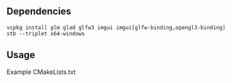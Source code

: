 ## Dependencies

```
vcpkg install glm glad glfw3 imgui imgui[glfw-binding,opengl3-binding] stb --triplet x64-windows
```

## Usage

Example CMakeLists.txt
```
```